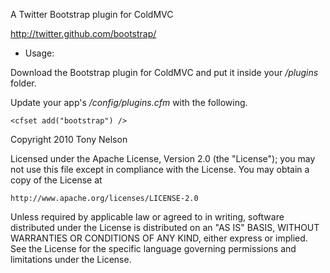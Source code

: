 A Twitter Bootstrap plugin for ColdMVC

http://twitter.github.com/bootstrap/

* Usage:

Download the Bootstrap plugin for ColdMVC and put it inside your _/plugins_ folder.

Update your app's _/config/plugins.cfm_ with the following.

	<cfset add("bootstrap") />

Copyright 2010 Tony Nelson

Licensed under the Apache License, Version 2.0 (the "License");
you may not use this file except in compliance with the License.
You may obtain a copy of the License at

    http://www.apache.org/licenses/LICENSE-2.0

Unless required by applicable law or agreed to in writing, software
distributed under the License is distributed on an "AS IS" BASIS,
WITHOUT WARRANTIES OR CONDITIONS OF ANY KIND, either express or implied.
See the License for the specific language governing permissions and
limitations under the License.